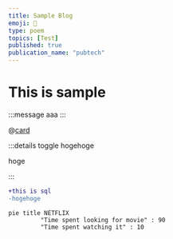 ```yaml
---
title: Sample Blog
emoji: 🤔
type: poem
topics: [Test]
published: true
publication_name: "pubtech"
---
```



# This is sample


:::message
aaa
:::



@[card](https://cloud.google.com/identity-platform/docs/reference/rest/v1/accounts/lookup)


:::details toggle hogehoge


hoge



:::


```diff text
+this is sql
-hogehoge
```


```mermaid
pie title NETFLIX
         "Time spent looking for movie" : 90
         "Time spent watching it" : 10

```

